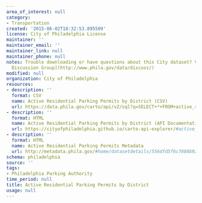 ```yaml
---
area_of_interest: null
category:
- Transportation
created: '2015-06-02T18:32:53.895509'
license: City of Philadelphia License
maintainer: ''
maintainer_email: ''
maintainer_link: null
maintainer_phone: null
notes: Trouble downloading or have questions about this City dataset? Visit the [OpenDataPhilly
  Discussion Group](http://www.phila.gov/data/discuss/)
modified: null
organization: City of Philadelphia
resources:
- description: ''
  format: CSV
  name: Active Residential Parking Permits by District (CSV)
  url: https://data.phila.gov/carto/api/v2/sql?q=SELECT+*+FROM+active_residential_parking_permits_by_district&filename=active_residential_parking_permits_by_district&format=csv&skipfields=cartodb_id,the_geom,the_geom_webmercator
- description: ''
  format: HTML
  name: Active Residential Parking Permits by District (API Documentation)
  url: https://cityofphiladelphia.github.io/carto-api-explorer/#active_residential_parking_permits_by_district
- description: ''
  format: HTML
  name: Active Residential Parking Permits Metadata
  url: http://metadata.phila.gov/#home/datasetdetails/556dfd5f6c7888b92ed5a363/
schema: philadelphia
source: ''
tags:
- Philadelphia Parking Authority
time_period: null
title: Active Residential Parking Permits by District
usage: null
---
```

